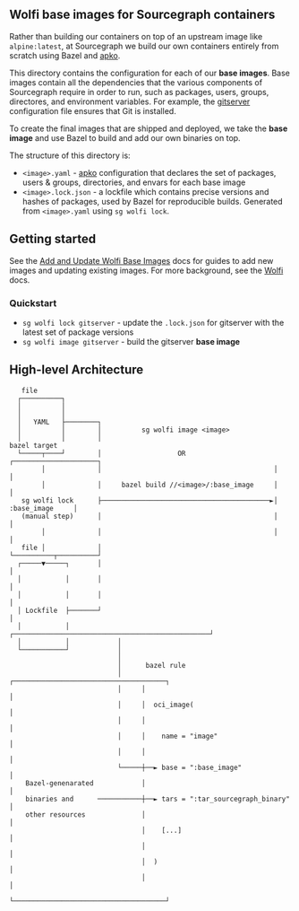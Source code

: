 ## Wolfi base images for Sourcegraph containers

Rather than building our containers on top of an upstream image like `alpine:latest`, at Sourcegraph we build our own containers entirely from scratch using Bazel and [apko](https://github.com/chainguard-dev/apko/tree/main).

This directory contains the configuration for each of our **base images**. Base images contain all the dependencies that the various components of Sourcegraph require in order to run, such as packages, users, groups, directores, and environment variables. For example, the [gitserver](./gitserver.yaml) configuration file ensures that Git is installed.

To create the final images that are shipped and deployed, we take the **base image** and use Bazel to build and add our own binaries on top.

The structure of this directory is:

- `<image>.yaml` - [apko](https://github.com/chainguard-dev/apko/tree/main) configuration that declares the set of packages, users & groups, directories, and envars for each base image
- `<image>.lock.json` - a lockfile which contains precise versions and hashes of packages, used by Bazel for reproducible builds. Generated from `<image>.yaml` using `sg wolfi lock`.

## Getting started

See the [Add and Update Wolfi Base Images](https://docs-legacy.sourcegraph.com/dev/how-to/wolfi/add_update_images) docs for guides to add new images and updating existing images. For more background, see the [Wolfi](https://docs-legacy.sourcegraph.com/dev/background-information/wolfi#wolfi) docs.

### Quickstart

- `sg wolfi lock gitserver` - update the `.lock.json` for gitserver with the latest set of package versions
- `sg wolfi image gitserver` - build the gitserver **base image**

## High-level Architecture

       file
      ┌──────────┐
      │          │
      │          │
      │   YAML   ├────────┐
      │          │        │          sg wolfi image <image>
      │          │        │                                            bazel target
      └─────┬────┘        │                   OR                      ┌─────────────────────┐
            │             │                                           │                     │
            │             │     bazel build //<image>/:base_image     │                     │
       sg wolfi lock      ├──────────────────────────────────────────►│     :base_image     │
       (manual step)      │                                           │                     │
            │             │                                           │                     │
       file │             │                                           └──────────┬──────────┘
      ┌─────▼─────┐       │                                                      │
      │           │       │                                                      │
      │           │       │                                                      │
      │ Lockfile  ├───────┘                                                      │
      │           │            ┌─────────────────────────────────────────────────┘
      │           │            │
      └───────────┘            │
                               │
                               │      bazel rule
                               │     ┌──────────────────────────────────────┐
                               │     │                                      │
                               │     │  oci_image(                          │
                               │     │                                      │
                               │     │    name = "image"                    │
                               │     │                                      │
                               └─────┼──► base = ":base_image"              │
        Bazel-genenarated            │                                      │
        binaries and      ───────────┼──► tars = ":tar_sourcegraph_binary"  │
        other resources              │                                      │
                                     │    [...]                             │
                                     │                                      │
                                     │  )                                   │
                                     │                                      │
                                     └──────────────────────────────────────┘

